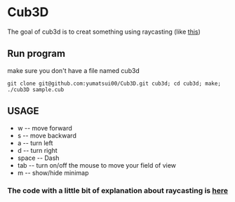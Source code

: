 # Cub3D

The goal of cub3d is to creat something using raycasting (like [this](https://fr.wikipedia.org/wiki/Wolfenstein_3D))

## Run program
make sure you don't have a file named cub3d

```
git clone git@github.com:yumatsui00/Cub3D.git cub3d; cd cub3d; make; ./cub3D sample.cub
```

## USAGE
- w     -- move forward
- s     -- move backward
- a     -- turn left
- d     -- turn right
- space -- Dash
- tab   -- turn on/off the mouse to move your field of view
- m     -- show/hide minimap




### The code with a little bit of explanation about raycasting is [here](https://github.com/yumatsui00/Cub3D/tree/master/explain)
